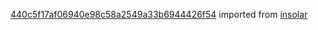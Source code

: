 [440c5f17af06940e98c58a2549a33b6944426f54](https://github.com/insolar/insolar/commit/440c5f17af06940e98c58a2549a33b6944426f54) imported from [insolar](https://github.com/insolar/insolar)
